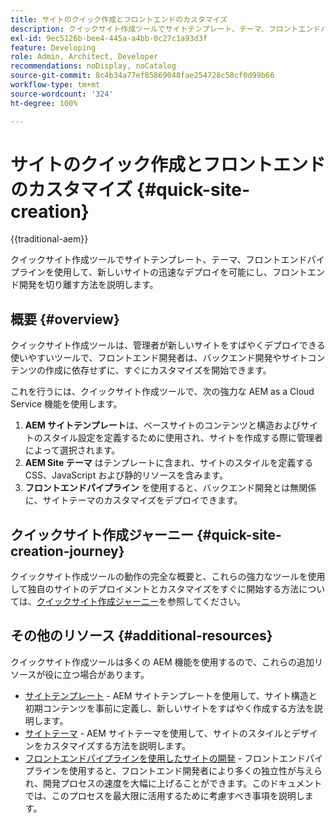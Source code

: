 ```yaml
---
title: サイトのクイック作成とフロントエンドのカスタマイズ
description: クイックサイト作成ツールでサイトテンプレート、テーマ、フロントエンドパイプラインを使用して、新しいサイトの迅速なデプロイを可能にし、フロントエンド開発を切り離す方法を説明します。
exl-id: 9ec5126b-bee4-445a-a4bb-0c27c1a93d3f
feature: Developing
role: Admin, Architect, Developer
recommendations: noDisplay, noCatalog
source-git-commit: 8c4b34a77ef85869048fae254728c58cf0d99b66
workflow-type: tm+mt
source-wordcount: '324'
ht-degree: 100%

---
```



# サイトのクイック作成とフロントエンドのカスタマイズ {#quick-site-creation}

{{traditional-aem}}

クイックサイト作成ツールでサイトテンプレート、テーマ、フロントエンドパイプラインを使用して、新しいサイトの迅速なデプロイを可能にし、フロントエンド開発を切り離す方法を説明します。

## 概要 {#overview}

クイックサイト作成ツールは、管理者が新しいサイトをすばやくデプロイできる使いやすいツールで、フロントエンド開発者は、バックエンド開発やサイトコンテンツの作成に依存せずに、すぐにカスタマイズを開始できます。

これを行うには、クイックサイト作成ツールで、次の強力な AEM as a Cloud Service 機能を使用します。

1. **AEM サイトテンプレート**&#x200B;は、ベースサイトのコンテンツと構造およびサイトのスタイル設定を定義するために使用され、サイトを作成する際に管理者によって選択されます。
1. **AEM Site テーマ** はテンプレートに含まれ、サイトのスタイルを定義する CSS、JavaScript および静的リソースを含みます。
1. **フロントエンドパイプライン** を使用すると、バックエンド開発とは無関係に、サイトテーマのカスタマイズをデプロイできます。

## クイックサイト作成ジャーニー {#quick-site-creation-journey}

クイックサイト作成ツールの動作の完全な概要と、これらの強力なツールを使用して独自のサイトのデプロイメントとカスタマイズをすぐに開始する方法については、[クイックサイト作成ジャーニー](/help/journey-sites/quick-site/overview.md)を参照してください。

## その他のリソース {#additional-resources}

クイックサイト作成ツールは多くの AEM 機能を使用するので、これらの追加リソースが役に立つ場合があります。

* [サイトテンプレート](/help/sites-cloud/administering/site-creation/site-templates.md) - AEM サイトテンプレートを使用して、サイト構造と初期コンテンツを事前に定義し、新しいサイトをすばやく作成する方法を説明します。
* [サイトテーマ](/help/sites-cloud/administering/site-creation/site-themes.md) - AEM サイトテーマを使用して、サイトのスタイルとデザインをカスタマイズする方法を説明します。
* [フロントエンドパイプラインを使用したサイトの開発](/help/implementing/developing/introduction/developing-with-front-end-pipelines.md) - フロントエンドパイプラインを使用すると、フロントエンド開発者により多くの独立性が与えられ、開発プロセスの速度を大幅に上げることができます。このドキュメントでは、このプロセスを最大限に活用するために考慮すべき事項を説明します。
